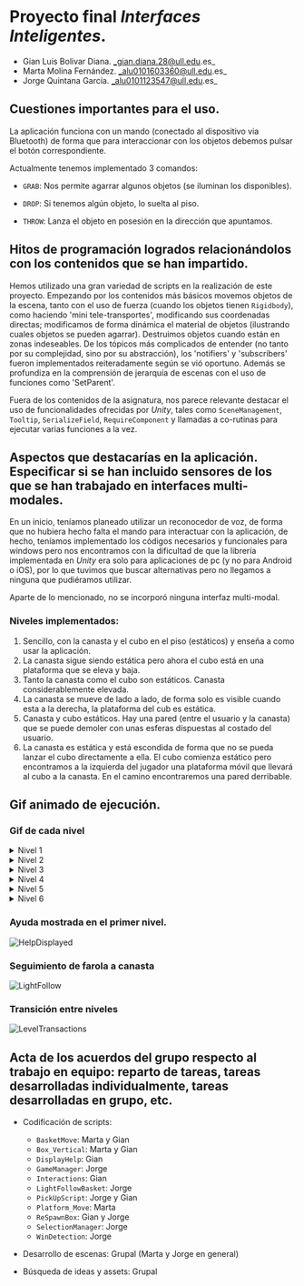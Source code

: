 # Proyecto final _Interfaces Inteligentes_.
- Gian Luis Bolivar Diana. _gian.diana.28@ull.edu.es_
- Marta Molina Fernández. _alu0101603360@ull.edu.es_
- Jorge Quintana García. _alu0101123547@ull.edu.es_

## Cuestiones importantes para el uso.
La aplicación funciona con un mando (conectado al dispositivo via Bluetooth) de forma que para interaccionar con los objetos debemos pulsar el botón correspondiente.

Actualmente tenemos implementado 3 comandos:
- `GRAB`: Nos permite agarrar algunos objetos (se iluminan los disponibles).

- `DROP`: Si tenemos algún objeto, lo suelta al piso.

- `THROW`: Lanza el objeto en posesión en la dirección que apuntamos.

## Hitos de programación logrados relacionándolos con los contenidos que se han impartido.
Hemos utilizado una gran variedad de scripts en la realización de este proyecto. Empezando por los contenidos más básicos movemos objetos de la escena, tanto con el uso de fuerza (cuando los objetos tienen `Rigidbody`), como haciendo 'mini tele-transportes', modificando sus coordenadas directas; modificamos de forma dinámica el material de objetos (ilustrando cuales objetos se pueden agarrar). Destruimos objetos cuando están en zonas indeseables. De los tópicos más complicados de entender (no tanto por su complejidad, sino por su abstracción), los 'notifiers' y 'subscribers' fueron implementados reiteradamente según se vió oportuno. Además se profundiza en la comprensión de jerarquía de escenas con el uso de funciones como 'SetParent'.

Fuera de los contenidos de la asignatura, nos parece relevante destacar el uso de funcionalidades ofrecidas por _Unity_, tales como `SceneManagement`, `Tooltip`, `SerializeField`, `RequireComponent` y llamadas a co-rutinas para ejecutar varias funciones a la vez.

## Aspectos que destacarías en la aplicación. Especificar si se han incluido sensores de los que se han trabajado en interfaces multi-modales.

En un inicio, teníamos planeado utilizar un reconocedor de voz, de forma que no hubiera hecho falta el mando para interactuar con la aplicación, de hecho, teníamos implementado los códigos necesarios y funcionales para windows pero nos encontramos con la dificultad de que la librería implementada en _Unity_ era solo para aplicaciones de pc (y no para Android o iOS), por lo que tuvimos que buscar alternativas pero no llegamos a ninguna que pudiéramos utilizar.

Aparte de lo mencionado, no se incorporó ninguna interfaz multi-modal.

### Niveles implementados:
1. Sencillo, con la canasta y el cubo en el piso (estáticos) y enseña a como usar la aplicación.
2. La canasta sigue siendo estática pero ahora el cubo está en una plataforma que se eleva y baja.
3. Tanto la canasta como el cubo son estáticos. Canasta considerablemente elevada.
4. La canasta se mueve de lado a lado, de forma solo es visible cuando esta a la derecha, la plataforma del cub es estática.
5. Canasta y cubo estáticos. Hay una pared (entre el usuario y la canasta) que se puede demoler con unas esferas dispuestas al costado del usuario.
6. La canasta es estática y está escondida de forma que no se pueda lanzar el cubo directamente a ella. El cubo comienza estático pero encontramos a la izquierda del jugador una plataforma móvil que llevará al cubo a la canasta. En el camino encontraremos una pared derribable.

## Gif animado de ejecución.

### Gif de cada nivel
<details>
  <summary> Nivel <c>1</c> </summary>
  Puesto que es el primer nivel, también es el más básico de todos. El objetivo del mismo es que el usuario se familiarice con los objetos de la escena y como puede interactuar con ellos.

  ![Level1](./img/level_1.gif)
</details>
<details>
  <summary> Nivel <c>2</c> </summary>
  El siguiente nivel tiene un poco más de dificultad, puesto que la caja se encuentra en una plataforma movible que se eleva y se baja. Se busca incrementar en pequeñas medidas cada nivel, y la primera aproximación es esta.

  ![Level2](./img/level_2.gif)
</details>
<details>
  <summary> Nivel <c>3</c> </summary>
  Este en particular es para que el usuario practique su lanzamiento, puesto que la plataforma donde se sitúa la canasta esta en un piso mas elevado que el usuario.

  ![Level3](./img/level_3.gif)
</details>
<details>
  <summary> Nivel <c>4</c> </summary>
  En este nivel jugamos con la posición de la canasta, de manera que en ciertos puntos es visible y en otros no. En todo momento el usuario tiene la capacidad de encestar la caja, pero es mucho mas fácil cuando se tiene visión de la canasta

  ![Level4](./img/level_4.gif)
</details>
<details>
  <summary> Nivel <c>5</c> </summary>
  Aquí introducimos una mecánica nueva: la pared endeble. Se nos dispone de proyectiles (aparte de la caja en si) para lanzar a esta pared demoliéndola gradualmente, y asi tener visión de la canasta.
  
  Observamos la forma de demoler la pared:
  
  ![Level5_pared](./img/level_5_pared.gif)
  
  Y completamos el nivel:

  ![Level5](./img/level_5.gif)
</details>
<details>
  <summary> Nivel <c>6</c> </summary>
  En el último nivel tenemos una plataforma que al sostener la caja (soltar la caja encima) comienza su recorrido.
  
  ![Level6_recorrido](./img/level_6_recorrido.gif)
  
  En este camino encontramos una pared derribable con las esferas dispuestas para ello. También se puede demoler por la repetida colisión de la plataforma móvil.
  
  ![Level6_pared](./img/level_6_pared.gif)
  
  Para completar el nivel debemos hacer que la plataforma termine su recorrido sin ser obstaculizada.

  ![Level6](./img/level_6.gif)
</details>


### Ayuda mostrada en el primer nivel.

![HelpDisplayed](./img/help_displayed.gif)

### Seguimiento de farola a canasta

![LightFollow](./img/light_follow.gif)

### Transición entre niveles

![LevelTransactions](./img/level_transactions.gif)

## Acta de los acuerdos del grupo respecto al trabajo en equipo: reparto de tareas, tareas desarrolladas individualmente, tareas desarrolladas en grupo, etc.

- Codificación de scripts:
  - `BasketMove`: Marta y Gian
  - `Box_Vertical`: Marta y Gian
  - `DisplayHelp`: Gian
  - `GameManager`: Jorge
  - `Interactions`: Gian
  - `LightFollowBasket`: Jorge
  - `PickUpScript`: Jorge y Gian
  - `Platform_Move`: Marta
  - `ReSpawnBox`: Gian y Jorge
  - `SelectionManager`: Jorge
  - `WinDetection`: Jorge

- Desarrollo de escenas: Grupal (Marta y Jorge en general)
- Búsqueda de ideas y assets: Grupal
